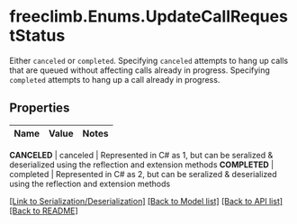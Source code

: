# freeclimb.Enums.UpdateCallRequestStatus
Either `canceled` or `completed`.  Specifying `canceled` attempts to hang up calls that are queued without affecting calls already in progress. Specifying `completed` attempts to hang up a call already in progress.


## Properties

Name | Value | Notes
------------ | ------------- | -------------

**CANCELED** | canceled | Represented in C# as 1, but can be seralized & deserialized using the reflection and extension methods
**COMPLETED** | completed | Represented in C# as 2, but can be seralized & deserialized using the reflection and extension methods



[[Link to Serialization/Deserialization]](../README.md#documentation-for-serialization-deserialization) [[Back to Model list]](../README.md#documentation-for-models) [[Back to API list]](../README.md#documentation-for-api-endpoints) [[Back to README]](../README.md)



